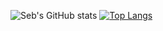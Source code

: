 

![Seb's GitHub stats](https://github-readme-stats.vercel.app/api?username=astianmuchui&theme=merko)
[![Top Langs](https://github-readme-stats.vercel.app/api/top-langs/?username=astianmuchui&langs_count=10&layout=compact&theme=merko)](https://github.com/anuraghazra/github-readme-stats)
